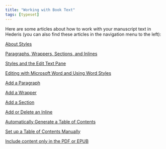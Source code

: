 ```yaml
---
title: "Working with Book Text"
tags: [typeset]
---
```

 
<html><body><section data-type="chapter" class="hsecchapter" data-hederis-type="hsecchapter" id="intro-book-text" data-pi-attrs="id: intro-book-text; data-tags: typeset;" role="doc-chapter" data-tags="typeset" data-author-name=" " data-book-title=" " title="Working with Book Text"><p class="hblkp" data-hederis-type="hblkp" id="pyrAtnlg1">Here are some articles about how to work with your manuscript text in Hederis (you can also find these articles in the navigation menu to the left): </p><p class="hblkp" data-hederis-type="hblkp" id="p3mdJYgdn"><a href="{% link _docs/semantic-tagging.md %}" data-hederis-type="hspana" id="pgKKLACBA"><span class="Hyperlink" data-hederis-type="hspnspan" id="paJwGYNfe">About Styles</span></a></p><p class="hblkp" data-hederis-type="hblkp" id="pJ5aNDQRO"><a href="{% link _docs/paragraphs-wrappers-and-sections.md %}" data-hederis-type="hspana" id="p3urKy05u"><span class="Hyperlink" data-hederis-type="hspnspan" id="p8KEizZxo">Paragraphs, Wrappers, Sections, and Inlines</span></a></p><p class="hblkp" data-hederis-type="hblkp" id="pTBWvpm3Z"><a href="{% link _docs/edit-text-mode.md %}" data-hederis-type="hspana" id="pHWuZZCYG"><span class="Hyperlink" data-hederis-type="hspnspan" id="pt5TabckM">Styles and the Edit Text Pane</span></a></p><p class="hblkp" data-hederis-type="hblkp" id="p08FjjmjD"><a href="{% link _docs/fine-tune-styles.md %}" data-hederis-type="hspana" id="p6LySlG1E"><span class="Hyperlink" data-hederis-type="hspnspan" id="pVHRRemGZ">Editing with Microsoft Word and Using Word Styles</span></a></p><p class="hblkp" data-hederis-type="hblkp" id="pvA5FBs2p"><a href="{% link _docs/add-a-paragraph.md %}" data-hederis-type="hspana" id="pi0cVmFBs"><span class="Hyperlink" data-hederis-type="hspnspan" id="pjHOl1NiV">Add a Paragraph</span></a></p><p class="hblkp" data-hederis-type="hblkp" id="pfyPqhKMm"><a href="{% link _docs/add-a-wrapper.md %}" data-hederis-type="hspana" id="pzKmNL838"><span class="Hyperlink" data-hederis-type="hspnspan" id="p8s4lNZBm">Add a Wrapper</span></a></p><p class="hblkp" data-hederis-type="hblkp" id="p03NuYOGR"><a href="{% link _docs/add-a-section.md %}" data-hederis-type="hspana" id="pI0Vov7Ad"><span class="Hyperlink" data-hederis-type="hspnspan" id="p79K7y0vV">Add a Section</span></a></p><p class="hblkp" data-hederis-type="hblkp" id="pbSruqv4C"><a href="{% link _docs/add-an-inline.md %}" data-hederis-type="hspana" id="pbfg04ClL"><span class="Hyperlink" data-hederis-type="hspnspan" id="pvAcNT5JY">Add or Delete an Inline</span></a></p><p class="hblkp" data-hederis-type="hblkp" id="psXd1yEAy"><a href="{% link _docs/autogen-a-toc.md %}" data-hederis-type="hspana" id="pWCsJbNnW"><span class="Hyperlink" data-hederis-type="hspnspan" id="pynmwrZX8">Automatically Generate a Table of Contents</span></a></p><p class="hblkp" data-hederis-type="hblkp" id="p236y68Kw"><a href="{% link _docs/setup-a-toc.md %}" data-hederis-type="hspana" id="p5C5PgUaw"><span class="Hyperlink" data-hederis-type="hspnspan" id="pmbc3fTpc">Set up a Table of Contents Manually</span></a></p><p class="hblkp" data-hederis-type="hblkp" id="pj4BFzuWD"><a href="{% link _docs/include-custom-content.md %}" data-hederis-type="hspana" id="pBOCdjI03"><span class="Hyperlink" data-hederis-type="hspnspan" id="pGa5eObpO">Include content only in the PDF or EPUB</span></a></p></section></body></html>
